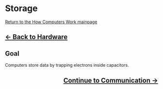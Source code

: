 # Storage

[Return to the How Computers Work mainpage](https://luger-lab.github.io/coding-tutorials/basic_computing_computers/)

## <div style="text-align: left">[&larr; Back to Hardware](https://luger-lab.github.io/coding-tutorials/basic_computing_computers/hardware/)

## Goal
Computers store data by trapping electrons inside capacitors.

## <div style="text-align: right">[Continue to Communication &rarr;](https://luger-lab.github.io/coding-tutorials/basic_computing_computers/communication/)

